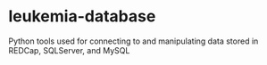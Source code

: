 # leukemia-database
Python tools used for connecting to and manipulating data stored in REDCap, SQLServer, and MySQL
